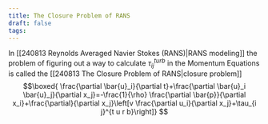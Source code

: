 ```yaml
---
title: The Closure Problem of RANS
draft: false
tags:
---
```

In [[240813 Reynolds Averaged Navier Stokes (RANS)|RANS modeling]] the problem of figuring out a way to calculate $\tau^{turb}_{ij}$ in the Momentum Equations is called the [[240813 The Closure Problem of RANS|closure problem]]
$$\boxed{
\frac{\partial \bar{u}_i}{\partial t}+\frac{\partial \bar{u}_i \bar{u}_j}{\partial x_j}=-\frac{1}{\rho} \frac{\partial \bar{p}}{\partial x_i}+\frac{\partial}{\partial x_j}\left[v \frac{\partial u_i}{\partial x_j}+\tau_{i j}^{t u r b}\right]}
$$
